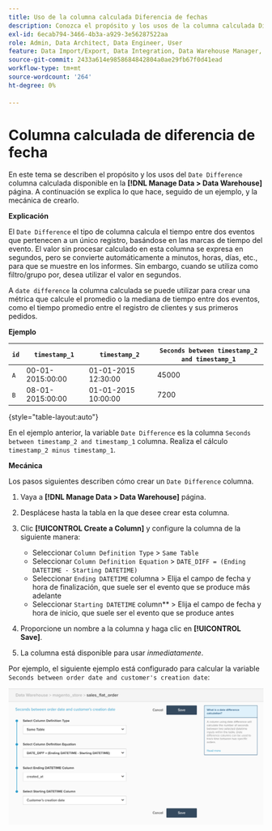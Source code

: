 ```yaml
---
title: Uso de la columna calculada Diferencia de fechas
description: Conozca el propósito y los usos de la columna calculada Diferencia de fechas.
exl-id: 6ecab794-3466-4b3a-a929-3e56287522aa
role: Admin, Data Architect, Data Engineer, User
feature: Data Import/Export, Data Integration, Data Warehouse Manager, Commerce Tables
source-git-commit: 2433a614e9858684842804a0ae29fb67f0d41ead
workflow-type: tm+mt
source-wordcount: '264'
ht-degree: 0%

---
```


# Columna calculada de diferencia de fecha

En este tema se describen el propósito y los usos del `Date Difference` columna calculada disponible en la **[!DNL Manage Data > Data Warehouse]** página. A continuación se explica lo que hace, seguido de un ejemplo, y la mecánica de crearlo.

**Explicación**

El `Date Difference` el tipo de columna calcula el tiempo entre dos eventos que pertenecen a un único registro, basándose en las marcas de tiempo del evento. El valor sin procesar calculado en esta columna se expresa en segundos, pero se convierte automáticamente a minutos, horas, días, etc., para que se muestre en los informes. Sin embargo, cuando se utiliza como filtro/grupo por, desea utilizar el valor en segundos.

A `date difference` la columna calculada se puede utilizar para crear una métrica que calcule el promedio o la mediana de tiempo entre dos eventos, como el tiempo promedio entre el registro de clientes y sus primeros pedidos.

**Ejemplo**

| **`id`** | **`timestamp_1`** | **`timestamp_2`** | **`Seconds between timestamp_2 and timestamp_1`** |
|--- |--- |--- |--- |
| `A` | 00-01-2015:00:00 | 01-01-2015 12:30:00 | 45000 |
| `B` | 08-01-2015:00:00 | 01-01-2015 10:00:00 | 7200 |

{style="table-layout:auto"}


En el ejemplo anterior, la variable `Date Difference` es la columna `Seconds between timestamp_2 and timestamp_1` columna. Realiza el cálculo `timestamp_2 minus timestamp_1`.

**Mecánica**

Los pasos siguientes describen cómo crear un `Date Difference` columna.

1. Vaya a **[!DNL Manage Data > Data Warehouse]** página.
1. Desplácese hasta la tabla en la que desee crear esta columna.
1. Clic **[!UICONTROL Create a Column]** y configure la columna de la siguiente manera:
   * Seleccionar `Column Definition Type` > `Same Table`
   * Seleccionar `Column Definition Equation` > `DATE_DIFF = (Ending DATETIME - Starting DATETIME)`
   * Seleccionar `Ending DATETIME` columna > Elija el campo de fecha y hora de finalización, que suele ser el evento que se produce más adelante
   * Seleccionar `Starting DATETIME` column** > Elija el campo de fecha y hora de inicio, que suele ser el evento que se produce antes

1. Proporcione un nombre a la columna y haga clic en **[!UICONTROL Save]**.
1. La columna está disponible para usar *inmediatamente*.

Por ejemplo, el siguiente ejemplo está configurado para calcular la variable `Seconds between order date and customer's creation date`:

![](../../assets/date_diff.png)
